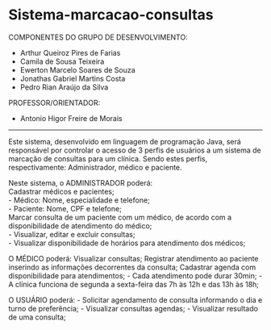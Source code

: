 # Sistema-marcacao-consultas

COMPONENTES DO GRUPO DE DESENVOLVIMENTO:
- Arthur Queiroz Pires de Farias
- Camila de Sousa Teixeira
- Ewerton Marcelo Soares de Souza
- Jonathas Gabriel Martins Costa
- Pedro Rian Araújo da Silva

PROFESSOR/ORIENTADOR:
- Antonio Higor Freire de Morais
----------------------------------------------------------------------------------------------------------------------------------------

Este sistema, desenvolvido em linguagem de programação Java, será responsável por controlar o acesso de 3 perfis de usuários a um sistema de marcação de consultas para um clínica. Sendo estes perfis, respectivamente: Administrador, médico e paciente.

Neste sistema, o ADMINISTRADOR poderá:
<br>
  Cadastrar médicos e pacientes;
  <br>
    - Médico: Nome, especialidade e telefone;
    <br>
    - Paciente: Nome, CPF e telefone;
    <br>
  Marcar consulta de um paciente com um médico, de acordo com a disponibilidade de
  atendimento do médico;
  <br>
    - Visualizar, editar e excluir consultas;
    <br>
    - Visualizar disponibilidade de horários para atendimento dos médicos;
    <br>
    
O MÉDICO poderá:
  Visualizar consultas;
  Registrar atendimento ao paciente inserindo as informações decorrentes da consulta;
  Cadastrar agenda com disponibilidade para atendimentos;
    - Cada atendimento pode durar 30min;
    - A clínica funciona de segunda a sexta-feira das 7h às 12h e das 13h às 18h;

O USUÁRIO poderá:
    - Solicitar agendamento de consulta informando o dia e turno de preferência;
    - Visualizar consultas agendas;
    - Visualizar resultado de uma consulta;
